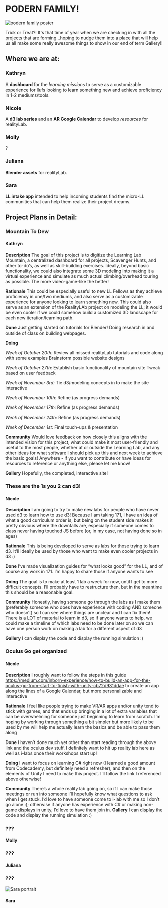 # PODERN FAMILY!
![podern family poster](https://files.slack.com/files-pri/T0HTW3H0V-FP8F7B8CW/image.png)

Trick or Treat?! It's that time of year when we are checking in with all the projects that are forming...hoping to nudge them into a place that will help us all make some really awesome things to show in our end of term Gallery!!

## Where we are at:

### Kathryn
A **dashboard** for the *learning missions* to serve as a customizable experience for llufs looking to learn something new and achieve proficiency in 1-2 mediums/tools.

### Nicole
A **d3 lab series** and an **AR Google Calendar** to develop *resources* for realityLab.

### Molly
?

### Juliana
**Blender assets** for realityLab.

### Sara
**LL intake app** intended to help incoming students find the micro-LL communities that can help them realize their project dreams.




## Project Plans in Detail:

### Mountain To Dew
#### Kathryn

**Description**
The goal of this project is to digitize the Learning Lab Mountain, a centralized dashboard for all projects, Scavenger Hunts, and other to-do’s, as well as skill-building exercises. Ideally, beyond basic functionality, we could also integrate some 3D modeling into making it a virtual experience and simulate as much actual climbing/overhead touring as possible. The more video-game-like the better!

**Rationale**
This could be especially useful to new LL Fellows as they achieve proficiency in one/two mediums, and also serve as a customizable experience for anyone looking to learn something new. This could also serve as an extension of the RealityLAb project on modeling the LL; it would be even cooler if we could somehow build a customized 3D landscape for each new iteration/learning path.

**Done**
Just getting started on tutorials for Blender! Doing research in and outside of class on building webpages.

**Doing**

*Week of October 20th:*
Review all missed realityLab tutorials and code along with some examples
Brainstorm possible website designs

*Week of October 27th:*
Establish basic functionality of mountain site
Tweak based on user feedback

*Week of November 3rd:*
Tie d3/modeling concepts in to make the site interactive

*Week of November 10th:*
Refine (as progress demands)

*Week of November 17th:*
Refine (as progress demands)

*Week of November 24th:*
Refine (as progress demands)

*Week of December 1st:*
Final touch-ups & presentation

**Community**
Would love feedback on how closely this aligns with the intended vision for this project, what could make it most user-friendly and useful to the most people, whether at or outside the Learning Lab, and any other ideas for what software I should pick up this and next week to achieve the basic goals!
Anywhere - if you want to contribute or have ideas for resources to reference or anything else, please let me know!

**Gallery**
Hopefully, the completed, interactive site!



### These are the 1s you 2 can d3!
#### Nicole

**Description**
I am going to try to make new labs for people who have never used d3 to learn how to use d3! Because I am taking 171, I have an idea of what a good curriculum order is, but being on the student side makes it pretty obvious where the downfalls are, especially if someone comes to class never having touched JS before (or, in my case, not having done so in ages)

**Rationale**
This is being developed to serve as labs for those trying to learn d3. It’ll ideally be used by those who want to make even cooler projects in d3 :)

**Done**
I’ve made visualization guides for “what looks good” for the LL, and of course any work in 171. I’m happy to share those if anyone wants to see

**Doing**
The goal is to make at least 1 lab a week for now, until I get to more difficult concepts. I’ll probably have to restructure then, but in the meantime this should be a reasonable goal.

**Community**
Honestly, having someone go through the labs as I make them (preferably someone who does have experience with coding AND someone who doesn’t) so I can see where things are unclear and I can fix them! There is a LOT of material to learn in d3, so if anyone wants to help, we could make a timeline of which labs need to be done later on so we can have one person work on making a lab for a different aspect of d3

**Gallery**
I can display the code and display the running simulation :)


### Oculus Go get organized
#### Nicole


**Description**
I roughly want to follow the steps in this guide https://medium.com/inborn-experience/how-to-build-an-app-for-the-oculus-go-from-start-to-finish-with-unity-cb72d931ddae to create an app along the lines of a Google Calendar, but more personalizable and interactive

**Rationale**
I feel like people trying to make VR/AR apps and/or unity tend to stick with games, and that ends up bringing in a lot of extra variables that can be overwhelming for someone just beginning to learn from scratch. I’m hoping by working through something a bit simpler but more likely to be used by me will help me actually learn the basics and be able to pass them along

**Done**
I haven’t done much yet other than start reading through the above link and the oculus dev stuff. I definitely want to hit up reality lab here as well as i-labs once their workshops start up!

**Doing**
I want to focus on learning C# right now (I learned a good amount from Codecademy, but definitely need a refresher), and then on the elements of Unity I need to make this project. I’ll follow the link I referenced above otherwise!

**Community**
There’s a whole reality lab going on, so if I can make those meetings or run into someone I’ll hopefully know what questions to ask when I get stuck. I’d love to have someone come to i-lab with me so I don’t go alone :); otherwise if anyone has experience with C# or making non-game displays in unity, I’d love to have them join in.
**Gallery**
I can display the code and display the running simulation :)


### ???
#### Molly

### ???
#### Juliana

### ???
![Sara portrait](https://files.slack.com/files-pri/T0HTW3H0V-FNTHDPBS6/5d4b6909.jpg)
#### Sara
